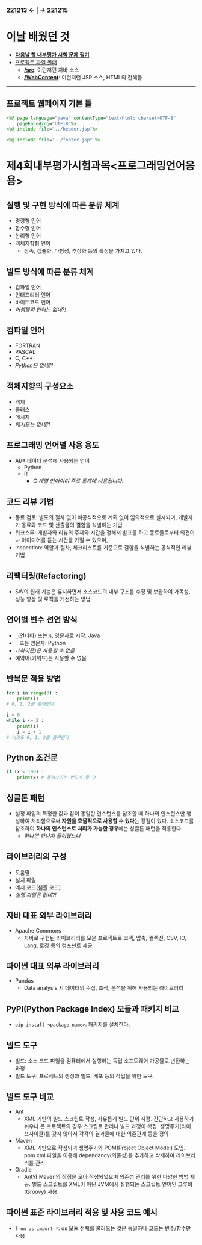 ﻿### [221213 ←](/221205-_JSP/221213/) | [→ 221215](/221205-_JSP/221215/)

# 이날 배웠던 것

- [**다음날 할 내부평가 시험 문제 필기**](#제4회내부평가시험과목프로그래밍언어응용)
- [프로젝트 파일 폴더](/999999_ETC/3_project/jslhrdServlet/)
    - [**/src**](/999999_ETC/3_project/jslhrdServlet/src/): 이런저런 자바 소스
    - [**/WebContent**](/999999_ETC/3_project/jslhrdServlet/WebContent/): 이런저런 JSP 소스, HTML의 잔해들

---

## 프로젝트 웹페이지 기본 틀

```jsp
<%@ page language="java" contentType="text/html; charset=UTF-8"
    pageEncoding="UTF-8"%>
<%@ include file="../header.jsp"%>

<%@ include file="../footer.jsp" %>
```

##

# 제4회내부평가시험과목<프로그래밍언어응용>

## 실행 및 구현 방식에 따른 분류 체계

- 명령형 언어
- 함수형 언어
- 논리형 언어
- 객체지향형 언어
    - 상속, 캡슐화, 다형성, 추상화 등의 특징을 가지고 있다.

## 빌드 방식에 따른 분류 체계

- 컴파일 언어
- 인터프리터 언어
- 바이트코드 언어
- _어셈블리 언어는 없네?!_

## 컴파일 언어

- FORTRAN
- PASCAL
- C, C++
- _Python은 없네?!_

## 객체지향의 구성요소

- 객체
- 클래스
- 메시지
- _메서드는 없네?!_

## 프로그래밍 언어별 사용 용도

- AI/빅데이터 분석에 사용되는 언어
    - Python
    - R
        - _C 계열 언어이며 주로 통계에 사용됩니다._

## 코드 리뷰 기법

- 동료 검토: 별도의 절차 없이 비공식적으로 계획 없이 임의적으로 실시되며, 개발자가 동료와 코드 및 산출물의 결함을 식별하는 기법
- 워크스루: 개발자와 리뷰의 주제와 시간을 정해서 발표를 하고 동료들로부터 의견이나 아이디어를 듣는 시간을 가질 수 있으며,
- Inspection: 역할과 절차, 체크리스트를 기준으로 결함을 식별하는 공식적인 리뷰 기법

## 리팩터링(Refactoring)

- SW의 원래 기능은 유지하면서 소스코드의 내부 구조를 수정 및 보완하여 가독성, 성능 향상 및 로직을 개선하는 방법

## 언어별 변수 선언 방식

- `_`(언더바) 또는 `$`, 영문자로 시작: Java
- `_` 또는 영문자: Python
- _`-`(하이픈)은 사용할 수 없음_
- 예약어(키워드)는 사용할 수 없음

## 반복문 적용 방법

```python
for i in range(3) :
    print(i)
# 0, 1, 2를 출력한다
```

```python
i = 0
while i <= 2 :
    print(i)
    i = i + 1
# 이것도 0, 1, 2를 출력한다
```

## Python 조건문

```python
if (x < 100) :
    print(x) # 들여쓰기는 반드시 할 것
```

## 싱글톤 패턴

- 설정 파일의 특정한 값과 같이 동일한 인스턴스를 참조할 때 하나의 인스턴스만 행성하여 처리함으로써 **자원을 효율적으로 사용할 수 있다**는 장점이 있다. 소스코드를 참조하여 **하나의 인스턴스로 처리가 가능한 경우**에는 싱글톤 패턴을 적용한다.
    - _하나면 하나지 둘이겠느냐_

## 라이브러리의 구성

- 도움말
- 설치 파일
- 예시 코드(샘플 코드)
- _실행 파일은 없네?!_

## 자바 대표 외부 라이브러리

- Apache Commons
    - 자바로 구현된 라이브러리를 모은 프로젝트로 코덱, 압축, 컬렉션, CSV, IO, Lang, 로깅 등의 컴포넌트 제공

## 파이썬 대표 외부 라이브러리

- Pandas
    - Data analysis 시 데이터의 수집, 조작, 분석을 위해 사용되는 라이브러리

## PyPI(Python Package Index) 모듈과 패키지 비교

- `pip install <package name>`: 패키지를 설치한다.

## 빌드 도구

- 빌드: 소스 코드 파일을 컴퓨터에서 실행하는 독립 소프트웨어 가공물로 변환하는 과정
- 빌드 도구: 프로젝트의 생성과 빌드, 배포 등의 작업을 위한 도구 

## 빌드 도구 비교

- Ant
    - XML 기반의 빌드 스크립트 작성, 자유롭게 빌드 단위 지정. 간단하고 사용하기 쉬우나 큰 프로젝트의 경우 스크립트 관리나 빌드 과정이 복잡. 생명주기(라이프사이클)를 갖지 않아서 각각의 결과물에 대한 의존관계 등을 정의
- Maven
    - XML 기반으로 작성되며 생명주기와 POM(Project Object Model) 도입. pom.xml 파일을 이용해 dependancy(의존성)를 추가하고 삭제하여 라이브러리를 관리
- Gradle
    - Ant와 Maven의 장점을 모아 작성되었으며 의존성 관리를 위한 다양한 방법 제공. 빌드 스크립트를 XML이 아닌 JVM에서 실행되는 스크립트 언어인 그루비(Groovy) 사용

## 파이썬 표준 라이브러리 적용 및 사용 코드 예시

- `from os import *`: os 모듈 전체를 불러오는 것은 동일하나 코드는 변수/함수만 사용